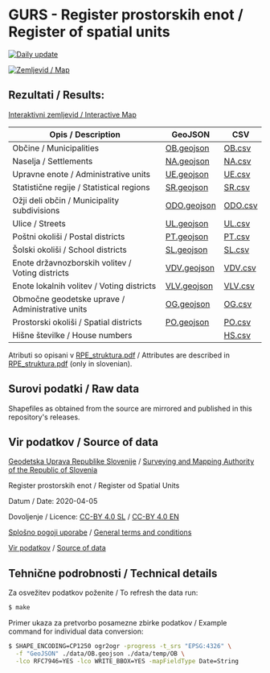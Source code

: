 # GURS - Register prostorskih enot / Register of spatial units

[![Daily update](https://github.com/stefanb/gurs-obcine/workflows/Daily%20update/badge.svg)](https://github.com/stefanb/gurs-obcine/actions)

[![Zemljevid / Map](preview.jpg)](https://umap.openstreetmap.fr/sl/map/obcine-v-sloveniji_440646)

## Rezultati / Results:

[Interaktivni zemljevid / Interactive Map](https://umap.openstreetmap.fr/sl/map/obcine-v-sloveniji_440646)

| Opis / Description                               | GeoJSON                         | CSV                     |
|--------------------------------------------------|---------------------------------|-------------------------|
| Občine / Municipalities                          | [OB.geojson](data/OB.geojson)   | [OB.csv](data/OB.csv)   |
| Naselja / Settlements                            | [NA.geojson](data/NA.geojson)   | [NA.csv](data/NA.csv)   |
| Upravne enote / Administrative units             | [UE.geojson](data/UE.geojson)   | [UE.csv](data/UE.csv)   |
| Statistične regije / Statistical regions         | [SR.geojson](data/SR.geojson)   | [SR.csv](data/SR.csv)   |
| Ožji deli občin / Municipality subdivisions      | [ODO.geojson](data/ODO.geojson) | [ODO.csv](data/ODO.csv) |
| Ulice / Streets                                  | [UL.geojson](data/UL.geojson)   | [UL.csv](data/UL.csv)   |
| Poštni okoliši / Postal districts                | [PT.geojson](data/PT.geojson)   | [PT.csv](data/PT.csv)   |
| Šolski okoliši / School districts                | [SL.geojson](data/SL.geojson)   | [SL.csv](data/SL.csv)   |
| Enote državnozborskih volitev / Voting districts | [VDV.geojson](data/VDV.geojson) | [VDV.csv](data/VDV.csv) |
| Enote lokalnih volitev / Voting districts        | [VLV.geojson](data/VLV.geojson) | [VLV.csv](data/VLV.csv) |
| Območne geodetske uprave / Administrative units  | [OG.geojson](data/OG.geojson)   | [OG.csv](data/OG.csv)   |
| Prostorski okoliši / Spatial districts           | [PO.geojson](data/PO.geojson)   | [PO.csv](data/PO.csv)   |
| Hišne številke / House numbers                   |                                 | [HS.csv](data/HS.csv)   |

<!-- 
https://www.e-prostor.gov.si/fileadmin/struktura/sifrant_rpe_enot.htm 
-->

Atributi so opisani v [RPE_struktura.pdf](https://www.e-prostor.gov.si/fileadmin/struktura/RPE_struktura.pdf) / Attributes are described in [RPE_struktura.pdf](https://www.e-prostor.gov.si/fileadmin/struktura/RPE_struktura.pdf) (only in slovenian).

## Surovi podatki / Raw data

Shapefiles as obtained from the source are mirrored and published in this repository's releases.

## Vir podatkov / Source of data

[Geodetska Uprava Republike Slovenije](https://www.gov.si/drzavni-organi/organi-v-sestavi/geodetska-uprava/) / [Surveying and Mapping Authority of the Republic of Slovenia](https://www.gov.si/en/state-authorities/bodies-within-ministries/surveying-and-mapping-authority/)

Register prostorskih enot / Register od Spatial Units

Datum / Date: 2020-04-05

Dovoljenje / Licence: [CC-BY 4.0 SL](https://creativecommons.org/licenses/by/4.0/deed.sl) / [CC-BY 4.0 EN](https://creativecommons.org/licenses/by/4.0/deed)

[Splošno pogoji uporabe](https://www.e-prostor.gov.si/fileadmin/struktura/preberi_me.pdf) / [General terms and conditions](https://www.e-prostor.gov.si/fileadmin/struktura/ANG/General_terms.pdf)

[Vir podatkov](https://egp.gu.gov.si/egp) / [Source of data](https://egp.gu.gov.si/egp/?lang=en)

## Tehnične podrobnosti / Technical details

Za osvežitev podatkov poženite / To refresh the data run:

```bash
$ make
```

Primer ukaza za pretvorbo posamezne zbirke podatkov / Example command for individual data conversion:

```bash
$ SHAPE_ENCODING=CP1250 ogr2ogr -progress -t_srs "EPSG:4326" \
  -f "GeoJSON" ./data/OB.geojson ./data/temp/OB \
  -lco RFC7946=YES -lco WRITE_BBOX=YES -mapFieldType Date=String
```
